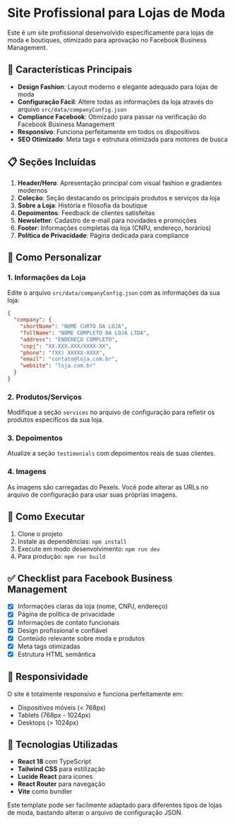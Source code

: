 # Site Profissional para Lojas de Moda

Este é um site profissional desenvolvido especificamente para lojas de moda e boutiques, otimizado para aprovação no Facebook Business Management.

## 👗 Características Principais

- **Design Fashion**: Layout moderno e elegante adequado para lojas de moda
- **Configuração Fácil**: Altere todas as informações da loja através do arquivo `src/data/companyConfig.json`
- **Compliance Facebook**: Otimizado para passar na verificação do Facebook Business Management
- **Responsivo**: Funciona perfeitamente em todos os dispositivos
- **SEO Otimizado**: Meta tags e estrutura otimizada para motores de busca

## 📋 Seções Incluídas

1. **Header/Hero**: Apresentação principal com visual fashion e gradientes modernos
2. **Coleção**: Seção destacando os principais produtos e serviços da loja
3. **Sobre a Loja**: História e filosofia da boutique
4. **Depoimentos**: Feedback de clientes satisfeitas
5. **Newsletter**: Cadastro de e-mail para novidades e promoções
6. **Footer**: Informações completas da loja (CNPJ, endereço, horários)
7. **Política de Privacidade**: Página dedicada para compliance

## 🔧 Como Personalizar

### 1. Informações da Loja
Edite o arquivo `src/data/companyConfig.json` com as informações da sua loja:

```json
{
  "company": {
    "shortName": "NOME CURTO DA LOJA",
    "fullName": "NOME COMPLETO DA LOJA LTDA",
    "address": "ENDEREÇO COMPLETO",
    "cnpj": "XX.XXX.XXX/XXXX-XX",
    "phone": "(XX) XXXXX-XXXX",
    "email": "contato@loja.com.br",
    "website": "loja.com.br"
  }
}
```

### 2. Produtos/Serviços
Modifique a seção `services` no arquivo de configuração para refletir os produtos específicos da sua loja.

### 3. Depoimentos
Atualize a seção `testimonials` com depoimentos reais de suas clientes.

### 4. Imagens
As imagens são carregadas do Pexels. Você pode alterar as URLs no arquivo de configuração para usar suas próprias imagens.

## 🚀 Como Executar

1. Clone o projeto
2. Instale as dependências: `npm install`
3. Execute em modo desenvolvimento: `npm run dev`
4. Para produção: `npm run build`

## ✅ Checklist para Facebook Business Management

- [x] Informações claras da loja (nome, CNPJ, endereço)
- [x] Página de política de privacidade
- [x] Informações de contato funcionais
- [x] Design profissional e confiável
- [x] Conteúdo relevante sobre moda e produtos
- [x] Meta tags otimizadas
- [x] Estrutura HTML semântica

## 📱 Responsividade

O site é totalmente responsivo e funciona perfeitamente em:
- Dispositivos móveis (< 768px)
- Tablets (768px - 1024px)
- Desktops (> 1024px)

## 🎨 Tecnologias Utilizadas

- **React 18** com TypeScript
- **Tailwind CSS** para estilização
- **Lucide React** para ícones
- **React Router** para navegação
- **Vite** como bundler

Este template pode ser facilmente adaptado para diferentes tipos de lojas de moda, bastando alterar o arquivo de configuração JSON.
